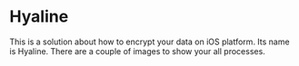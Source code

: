 # Hyaline
This is a solution about how to encrypt your data on iOS platform.
Its name is Hyaline.
There are a couple of images to show your all processes.
